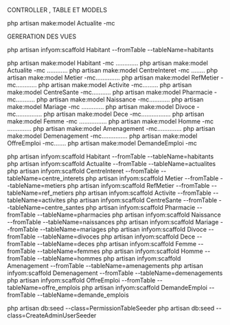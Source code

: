 CONTROLLER , TABLE ET MODELS

php artisan make:model Actualite -mc


GERERATION DES VUES

php artisan infyom:scaffold Habitant --fromTable --tableName=habitants

php artisan make:model Habitant -mc .............
php artisan make:model Actualite -mc ............
php artisan make:model CentreInteret -mc ........
php artisan make:model Metier -mc..............
php artisan make:model RefMetier -mc............
php artisan make:model Activite -mc.........
php artisan make:model CentreSante -mc...........
php artisan make:model Pharmacie -mc...........
php artisan make:model Naissance -mc............
php artisan make:model Mariage -mc .............
php artisan make:model Divoce -mc...............
php artisan make:model Dece -mc.................
php artisan make:model Femme -mc ................
php artisan make:model Homme -mc ..............
php artisan make:model Amenagement -mc..............
php artisan make:model Demenagement -mc...............
php artisan make:model OffreEmploi -mc.......
php artisan make:model DemandeEmploi -mc


php artisan infyom:scaffold Habitant --fromTable --tableName=habitants
php artisan infyom:scaffold Actualite --fromTable --tableName=actualites
php artisan infyom:scaffold CentreInteret --fromTable --tableName=centre_interets
php artisan infyom:scaffold Metier --fromTable --tableName=metiers
php artisan infyom:scaffold RefMetier --fromTable --tableName=ref_metiers
php artisan infyom:scaffold Activite --fromTable --tableName=activites
php artisan infyom:scaffold CentreSante --fromTable --tableName=centre_santes
php artisan infyom:scaffold Pharmacie --fromTable --tableName=pharmacies
php artisan infyom:scaffold Naissance --fromTable --tableName=naissances
php artisan infyom:scaffold Mariage --fromTable --tableName=mariages
php artisan infyom:scaffold Divoce --fromTable --tableName=divoces
php artisan infyom:scaffold Dece --fromTable --tableName=deces
php artisan infyom:scaffold Femme --fromTable --tableName=femmes
php artisan infyom:scaffold Homme --fromTable --tableName=hommes
php artisan infyom:scaffold Amenagement --fromTable --tableName=amenagements
php artisan infyom:scaffold Demenagement --fromTable --tableName=demenagements
php artisan infyom:scaffold OffreEmploi --fromTable --tableName=offre_emplois
php artisan infyom:scaffold DemandeEmploi --fromTable --tableName=demande_emplois


php artisan db:seed --class=PermissionTableSeeder
php artisan db:seed --class=CreateAdminUserSeeder
